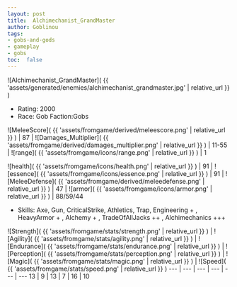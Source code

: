 ```yaml
---
layout: post
title:  Alchimechanist_GrandMaster
author: Goblinou
tags:
- gobs-and-gods
- gameplay
- gobs
toc:  false
---
```


![Alchimechanist_GrandMaster]( {{ 'assets/generated/enemies/alchimechanist_grandmaster.jpg' | relative_url }} )
- Rating: 2000
- Race: Gob  Faction:Gobs

![MeleeScore]( {{ 'assets/fromgame/derived/meleescore.png' | relative_url }} ) | 87 | ![Damages_Multiplier]( {{ 'assets/fromgame/derived/damages_multiplier.png' | relative_url }} ) | 11-55 | ![range]( {{ 'assets/fromgame/icons/range.png' | relative_url }} ) | 1


![health]( {{ 'assets/fromgame/icons/health.png' | relative_url }} ) | 91 | ![essence]( {{ 'assets/fromgame/icons/essence.png' | relative_url }} ) | 91 | ![MeleeDefense]( {{ 'assets/fromgame/derived/meleedefense.png' | relative_url }} ) | 47 | ![armor]( {{ 'assets/fromgame/icons/armor.png' | relative_url }} ) | 88/59/44

* Skills: Axe, Gun, CriticalStrike, Athletics, Trap, Engineering + , HeavyArmor + , Alchemy + , TradeOfAllJacks ++ , Alchimechanics +++ 

![Strength]( {{ 'assets/fromgame/stats/strength.png' | relative_url }} ) | ![Agility]( {{ 'assets/fromgame/stats/agility.png' | relative_url }} ) | ![Endurance]( {{ 'assets/fromgame/stats/endurance.png' | relative_url }} ) | ![Perception]( {{ 'assets/fromgame/stats/perception.png' | relative_url }} ) | ![Magic]( {{ 'assets/fromgame/stats/magic.png' | relative_url }} ) | ![Speed]( {{ 'assets/fromgame/stats/speed.png' | relative_url }} )
--- | --- | --- | --- | --- | ---
13 | 9 | 13 | 7 | 16 | 10
